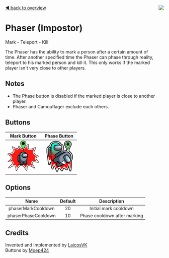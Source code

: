 [:arrow_backward: back to overview](https://github.com/laicosvk/theepicroles "back to overview")
<img align="right" height="250" src="https://anexia.com/blog/wp-content/uploads/2016/06/Phaser-Titelbild.jpg"/>

# Phaser (Impostor)
Mark - Teleport - Kill

The Phaser has the ability to mark a person after a certain amount of time. After another specified time the Phaser can phase through reality, teleport to his marked person and kill it. This only works if the marked player isn't very close to other players.

## Notes
- The Phase button is disabled if the marked player is close to another player.
- Phaser and Camouflager exclude each others.

## Buttons
|Mark Button|Phase Button|
| :------------: | :------------: |
|<img width="100" height="100" src="../TheEpicRoles/Resources/PhaseButton.png"/>|<img width="100" height="100" src="../TheEpicRoles/Resources/PhaseKillButton.png"/>|

## Options
|Name|Default|Description|
| :------------: | :------------: | :------------: |
|phaserMarkCooldown|20|Initial mark cooldown
|phaserPhaseCooldown|10|Phase cooldown after marking

## Credits
Invented and implemented by [LaicosVK](https://github.com/LaicosVK "visit github profile of LaicosVK")\
Buttons by [Moep424](# "visit profile of moep424")

